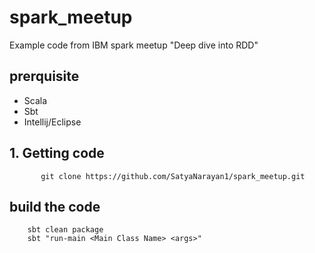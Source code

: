 # spark_meetup
Example code from IBM spark meetup "Deep dive into RDD"

## prerquisite 
* Scala
* Sbt
* Intellij/Eclipse

## 1. Getting code

           git clone https://github.com/SatyaNarayan1/spark_meetup.git

## build the code

        sbt clean package
        sbt "run-main <Main Class Name> <args>"

